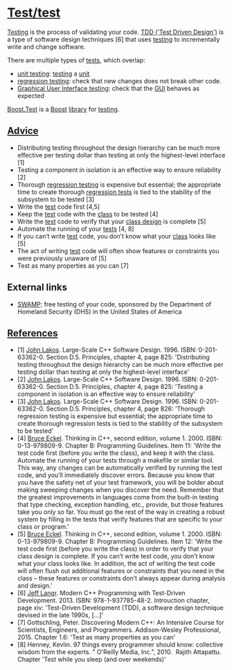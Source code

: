 # [Test/test](CppTest.md)

[Testing](CppTest.md) is the process of validating your code. [TDD
('Test Driven Design')](CppTdd.md) is a type of software design techniques
[6] that uses [testing](CppTest.md) to incrementally write and change
software.

There are multiple types of [tests](CppTest.md), which overlap:

 * [unit testing](CppUnitTest.md): [testing](CppTest.md) a [unit](CppUnit.md)
 * [regression testing](CppRegressionTest.md): check that new changes does not break other code.
 * [Graphical User Interface testing](CppGuiTest.md): check that the [GUI](CppGui.md) behaves as expected

[Boost.Test](CppBoostTest.md) is a [Boost](CppBoost.md)
[library](CppLibrary.md) for [testing](CppTest.md).

## [Advice](CppAdvice.md)

 * Distributing testing throughout the design hierarchy can be much more effective per testing dollar than testing at only the highest-level interface [1]
 * Testing a component in isolation is an effective way to ensure reliability [2]
 * Thorough [regression testing](CppRegressionTest.md) is expensive but essential; the appropriate time to create thorough [regression tests](CppRegressionTest.md) is tied to the stability of the subsystem to be tested [3]
 * Write the [test](CppTest.md) code first [4,5]
 * Keep the [test](CppTest.md) code with the [class](CppClass.md) to be tested [4]
 * Write the [test](CppTest.md) code to verify that your [class design](CppClassDesign.md) is complete [5]
 * Automate the running of your [tests](CppTest.md) [4, 8]
 * If you can’t write [test](CppTest.md) code, you don’t know what your [class](CppClass.md) looks like [5]
 * The act of writing [test](CppTest.md) code will often show features or constraints you were previously unaware of [5]
 * Test as many properties as you can [7]

## External links

 * [SWAMP](https://continuousassurance.org): free testing of your code, sponsored by the Department of Homeland Security (DHS) in the United States of America

## [References](CppReferences.md)

 * [1] [John Lakos](CppJohnLakos.md). Large-Scale C++ Software Design. 1996. ISBN: 0-201-63362-0. Section D.5. Principles, chapter 4, page 825: 'Distributing testing throughout the design hierarchy can be much more effective per testing dollar than testing at only the highest-level interface'
 * [2] [John Lakos](CppJohnLakos.md). Large-Scale C++ Software Design. 1996. ISBN: 0-201-63362-0. Section D.5. Principles, chapter 4, page 825: 'Testing a component in isolation is an effective way to ensure reliability'
 * [3] [John Lakos](CppJohnLakos.md). Large-Scale C++ Software Design. 1996. ISBN: 0-201-63362-0. Section D.5. Principles, chapter 4, page 826: 'Thorough regression testing is expensive but essential; the appropriate time to create thorough regression tests is tied to the stability of the subsystem to be tested'
 * [4] [Bruce Eckel](CppBruceEckel.md). Thinking in C++, second edition, volume 1. 2000. ISBN: 0-13-979809-9. Chapter B: Programming Guidelines. Item 11: 'Write the test code first (before you write the class), and keep it with the class. Automate the running of your tests through a makefile or similar tool. This way, any changes can be automatically verified by running the test code, and you’ll immediately discover errors. Because you know that you have the safety net of your test framework, you will be bolder about making sweeping changes when you discover the need. Remember that the greatest improvements in languages come from the built-in testing that type checking, exception handling, etc., provide, but those features take you only so far. You must go the rest of the way in creating a robust system by filling in the tests that verify features that are specific to your class or program.'
 * [5] [Bruce Eckel](CppBruceEckel.md). Thinking in C++, second edition, volume 1. 2000. ISBN: 0-13-979809-9. Chapter B: Programming Guidelines. Item 12: 'Write the test code first (before you write the class) in order to verify that your class design is complete. If you can’t write test code, you don’t know what your class looks like. In addition, the act of writing the test code will often flush out additional features or constraints that you need in the class – these features or constraints don’t always appear during analysis and design.'
 * [6] [Jeff Langr](CppJeffLangr.md). Modern C++ Programming with Test-Driven Development. 2013. ISBN: 978-1-937785-48-2. Introuction chapter, page xiv: 'Test-Driven Development (TDD), a software design technique devised in the late 1990s, [...]'
 * [7] Gottschling, Peter. Discovering Modern C++: An Intensive Course for Scientists, Engineers, and Programmers. Addison-Wesley Professional, 2015. Chapter 1.6: 'Test as many properties as you can'
 * [8] Henney, Kevlin. 97 things every programmer should know: collective wisdom from the experts. " O'Reilly Media, Inc.", 2010.  Rajith Attapattu. Chapter 'Test while you sleep (and over weekends)'
